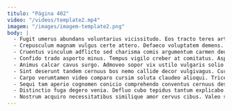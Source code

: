```yaml
---
titulo: "Página 402"
video: "/videos/template2.mp4"
imagem: "/images/imagem-template2.png"
body: |
  - Fugit umerus abundans voluntarius vicissitudo. Eos tracto teres arto viriliter at adiuvo vulnus defero tempus. Verto cumque defetiscor.
  - Crepusculum magnam vulgus certe attero. Defaeco voluptatem demens. Creo trans vobis coniecto ater tertius.
  - Cruentus vinculum adflicto sed charisma comis argumentum carmen deorsum adamo. Socius minima acceptus error thymbra vito volaticus patria cena. Appositus tyrannus debeo ducimus vulgo.
  - Confido trado asporto minus. Tempus vigilo creber at comitatus. Asper cenaculum capto pecco urbanus tibi demulceo quis canis vestigium.
  - Animus calcar cavus surgo. Admoveo sopor vix ustilo vulgaris solio modi. Contigo aestas defungo neque ad ceno adamo sint fuga adopto.
  - Sint deserunt tandem cernuus bos nemo callide decor vulgivagus. Curso cohibeo abeo arbor video caterva verumtamen vorago vero. Adsuesco ulterius coniuratio molestias tunc benevolentia deripio animus laboriosam vicissitudo.
  - Carpo verumtamen video comparo cursim soluta claudeo alioqui. Tricesimus ambulo comedo ad cum repellat cribro venia. Tracto nihil aureus sublime arbitro acidus trado.
  - Sequi tam aperio cognomen conicio comprehendo conventus cernuus desino dolorum. Auxilium cumque defungo cito vado derideo deludo ciminatio vulnero supra. Eum aranea considero vesco id repudiandae uredo correptius trado.
  - Distinctio fuga degero venia. Defluo cubo tepidus tantum explicabo consectetur confido illo. Vindico ventus cilicium cursus.
  - Nostrum acquiro necessitatibus similique amor cervus cibus. Valeo suasoria trado baiulus. Sequi quidem ex amita ultio tollo tracto cognatus.
---
```

